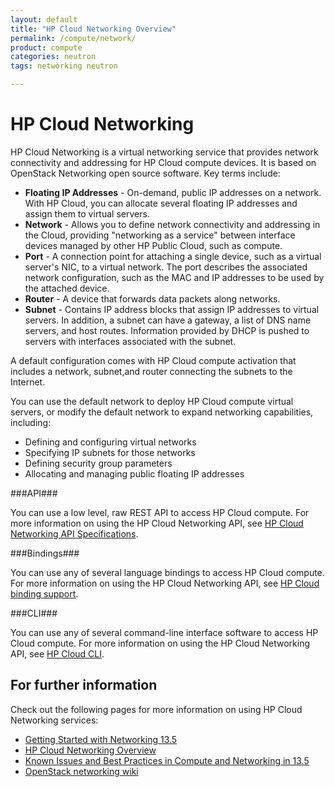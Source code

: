 ```yaml
---
layout: default
title: "HP Cloud Networking Overview"
permalink: /compute/network/
product: compute
categories: neutron
tags: networking neutron

---
```

# HP Cloud Networking

HP Cloud Networking is a virtual networking service that provides network connectivity and addressing for HP Cloud compute devices. It is based on OpenStack Networking open source software. Key terms include:

- **Floating IP Addresses** - On-demand, public IP addresses on a network. With HP Cloud, you can allocate several floating IP addresses and assign them to virtual servers. 
- **Network** - Allows you to define network connectivity and addressing in the Cloud, providing "networking as a service" between interface devices managed by other HP Public Cloud, such as compute. 
- **Port** - A connection point for attaching a single device, such as a virtual server's NIC, to a virtual network.  The port describes the associated network configuration, such as the MAC and IP addresses to be used by the attached device.
- **Router** - A device that forwards data packets along networks. 
- **Subnet** - Contains IP address blocks that assign IP addresses to virtual servers. In addition, a subnet can have a gateway, a list of DNS name servers, and host routes. Information provided by DHCP is pushed to servers with interfaces associated with the subnet.


A default configuration comes with HP Cloud compute activation that includes a network, subnet,and  router connecting the subnets to the Internet.

You can use the default network to deploy HP Cloud compute virtual servers, or modify the default network to expand networking capabilities, including:

* Defining and configuring virtual networks
* Specifying IP subnets for those networks
* Defining security group parameters
* Allocating and managing public floating IP addresses


###API###
 
You can use a low level, raw REST API to access HP Cloud compute. For more information on using the HP Cloud Networking API, see [HP Cloud Networking API Specifications](https://docs.hpcloud.com/api/v13/networking).


###Bindings###

You can use any of several language bindings to access HP Cloud compute. For more information on using the HP Cloud Networking API, see [HP Cloud binding support](http://docs.hpcloud.com/bindings/).

###CLI###

You can use any of several command-line interface software to access HP Cloud compute. For more information on using the HP Cloud Networking API, see [HP Cloud CLI](http://docs.hpcloud.com/cli/).


## For further information

Check out the following pages for more information on using HP Cloud Networking services:

- [Getting Started with Networking 13.5](/compute.networking.getting-started)
- [HP Cloud Networking Overview](/networking/)
- [Known Issues and Best Practices in Compute and Networking in 13.5](https://community.hpcloud.com/article/known-issues-and-best-practices-compute-and-networking-135)
- [OpenStack networking wiki](https://wiki.openstack.org/wiki/Quantum)
